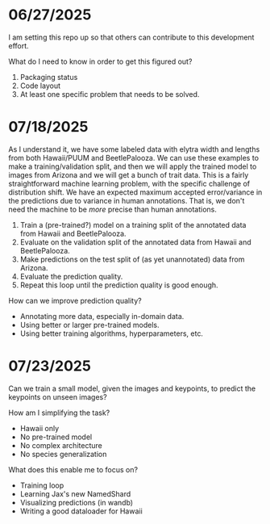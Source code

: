 # 06/27/2025

I am setting this repo up so that others can contribute to this development effort.

What do I need to know in order to get this figured out?

1. Packaging status
2. Code layout
3. At least one specific problem that needs to be solved.

# 07/18/2025

As I understand it, we have some labeled data with elytra width and lengths from both Hawaii/PUUM and BeetlePalooza.
We can use these examples to make a training/validation split, and then we will apply the trained model to images from Arizona and we will get a bunch of trait data.
This is a fairly straightforward machine learning problem, with the specific challenge of distribution shift.
We have an expected maximum accepted error/variance in the predictions due to variance in human annotations.
That is, we don't need the machine to be *more* precise than human annotations.

1. Train a (pre-trained?) model on a training split of the annotated data from Hawaii and BeetlePalooza.
2. Evaluate on the validation split of the annotated data from Hawaii and BeetlePalooza.
3. Make predictions on the test split of (as yet unannotated) data from Arizona.
4. Evaluate the prediction quality.
5. Repeat this loop until the prediction quality is good enough.

How can we improve prediction quality?

- Annotating more data, especially in-domain data.
- Using better or larger pre-trained models.
- Using better training algorithms, hyperparameters, etc.

# 07/23/2025

Can we train a small model, given the images and keypoints, to predict the keypoints on unseen images?

How am I simplifying the task?

- Hawaii only
- No pre-trained model
- No complex architecture
- No species generalization

What does this enable me to focus on?

- Training loop
- Learning Jax's new NamedShard
- Visualizing predictions (in wandb)
- Writing a good dataloader for Hawaii

